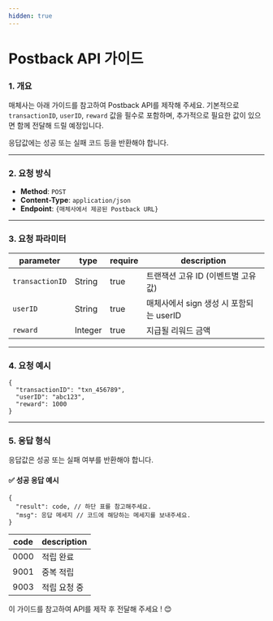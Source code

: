 ```yaml
---
hidden: true
---
```


# Postback API 가이드

### 1. 개요

매체사는 아래 가이드를 참고하여 Postback API를 제작해 주세요. 기본적으로 `transactionID`, `userID`, `reward` 값을 필수로 포함하며, 추가적으로 필요한 값이 있으면 함께 전달해 드릴 예정입니다.

응답값에는 성공 또는 실패 코드 등을 반환해야 합니다.

***

### 2. 요청 방식

* **Method**: `POST`
* **Content-Type**: `application/json`
* **Endpoint**: `{매체사에서 제공된 Postback URL}`

***

### 3. 요청 파라미터

| parameter       | type    | require | description                 |
| --------------- | ------- | ------- | --------------------------- |
| `transactionID` | String  | true    | 트랜잭션 고유 ID (이벤트별 고유 값)      |
| `userID`        | String  | true    | 매체사에서 sign 생성 시 포함되는 userID |
| `reward`        | Integer | true    | 지급될 리워드 금액                  |

***

### 4. 요청 예시

```
{
  "transactionID": "txn_456789",
  "userID": "abc123",
  "reward": 1000
}
```

***

### 5. 응답 형식

응답값은 성공 또는 실패 여부를 반환해야 합니다.

#### ✅ 성공 응답 예시

```
{
  "result": code, // 하단 표를 참고해주세요.
  "msg": 응답 메세지 // 코드에 해당하는 메세지를 보내주세요.
}
```



| code | description |
| ---- | ----------- |
| 0000 | 적립 완료       |
| 9001 | 중복 적립       |
| 9003 | 적립 요청 중     |

이 가이드를 참고하여 API를 제작 후 전달해 주세요 ! 😊
